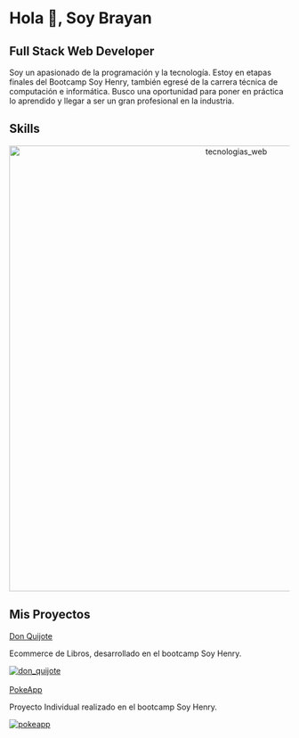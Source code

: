 <h1>Hola 👋, Soy Brayan</h1>
<h2>Full Stack Web Developer</h2>

<p>Soy un apasionado de la programación y la tecnología. Estoy en etapas finales del Bootcamp Soy Henry, también egresé de la carrera técnica de computación e informática. Busco una oportunidad para poner en práctica lo aprendido y llegar a ser un gran profesional en la industria.</p>
<h2>Skills</h2>
<p style="text-align:center;">
  <img src="https://scontent.flim12-1.fna.fbcdn.net/v/t39.30808-6/311780448_1282046705904415_2651697978016111115_n.jpg?_nc_cat=105&ccb=1-7&_nc_sid=730e14&_nc_eui2=AeGyYIaaPZ4yFoz_yv1zQ7QnXWq2jYie2MpdaraNiJ7YykNg3DGjnV1vQGq7_AbpwqDAh_mwFooPru4_4SyW7wLw&_nc_ohc=PfEuGmyiCN8AX9Am2tA&_nc_ht=scontent.flim12-1.fna&oh=00_AT9Ysy0KOUbYqx4qUZOMFgDuW6ygXOO-_sBALqNtrKuC9Q&oe=635BD82A" alt="tecnologias_web" width="800px" />
  </p>
  <h2>Mis Proyectos</h2>
  <a href="https://don-quijote.vercel.app/" target="_blank">Don Quijote</a>
  <p>Ecommerce de Libros, desarrollado en el bootcamp Soy Henry. </p>
  <a href="https://don-quijote.vercel.app/" target="_blank">
  <img src="https://scontent.flim12-1.fna.fbcdn.net/v/t39.30808-6/312403247_1282055899236829_2723614271268385035_n.jpg?_nc_cat=109&ccb=1-7&_nc_sid=730e14&_nc_eui2=AeGQrxO0lERtqhDhvZrSJrK8RF0oOX_QN1BEXSg5f9A3UKELtXuvy0_Cva3yvLElOyxjGdVDEPOVEAxq2T8hBbAD&_nc_ohc=csyD-2yXTsgAX9ipg1I&_nc_ht=scontent.flim12-1.fna&oh=00_AT9OF1iMBDr99MOBuMyW466zbLyrIK5pBnbGoJ6IEv5Z2w&oe=635C8F57" alt="don_quijote"/>
  </a>
  <br><br>
  <a href="https://pokemon-dusky-ten.vercel.app/" target="_blank">PokeApp</a>
  <p>Proyecto Individual realizado en el bootcamp Soy Henry.</p>
  <a href="https://pokemon-dusky-ten.vercel.app/" target="_blank">
  <img src="https://scontent.flim12-1.fna.fbcdn.net/v/t39.30808-6/311683740_1282069629235456_7876938312204105003_n.jpg?_nc_cat=110&ccb=1-7&_nc_sid=730e14&_nc_eui2=AeEt8J5rz6yQPB-PYz9Qaf7Ft31P8Rezxi23fU_xF7PGLbNOKFV0O7ztdhxCCJFPxUbNKwdYQ02B7qAAn8VZfjfz&_nc_ohc=4U1soFGCIa0AX8_d5db&_nc_ht=scontent.flim12-1.fna&oh=00_AT9lh_3DVi0H2_ICgkt_vW_aJoDR1b_m2lLWxf8dYOImIg&oe=635C1A6A" alt="pokeapp"/>
  </a>
<!--
**braalexdeveloper/braalexdeveloper** is a ✨ _special_ ✨ repository because its `README.md` (this file) appears on your GitHub profile.

Here are some ideas to get you started:

- 🔭 I’m currently working on ...
- 🌱 I’m currently learning ...
- 👯 I’m looking to collaborate on ...
- 🤔 I’m looking for help with ...
- 💬 Ask me about ...
- 📫 How to reach me: ...
- 😄 Pronouns: ...
- ⚡ Fun fact: ...
-->
